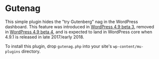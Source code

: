 # Gutenag

This simple plugin hides the "try Gutenberg" nag in the WordPress dashboard. This feature was introduced in [WordPress 4.9 beta 3](https://wordpress.org/news/2017/10/wordpress-4-9-beta-3/), removed in [WordPress 4.9 beta 4](https://wordpress.org/news/2017/10/wordpress-4-9-beta-4/), and is expected to land in WordPress core when 4.9.1 is released in late 2017/early 2018.

To install this plugin, drop `gutenag.php` into your site's `wp-content/mu-plugins` directory.
